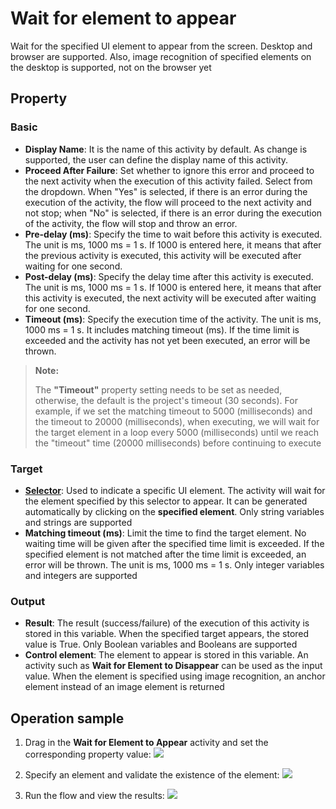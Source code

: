 # Wait for element to appear

Wait for the specified UI element to appear from the screen. Desktop and browser are supported. Also, image recognition of specified elements on the desktop is supported, not on the browser yet

## Property

### Basic

- **Display Name**: It is the name of this activity by default. As change is supported, the user can define the display name of this activity.
- **Proceed After Failure**: Set whether to ignore this error and proceed to the next activity when the execution of this activity failed. Select from the dropdown. When "Yes" is selected, if there is an error during the execution of the activity, the flow will proceed to the next activity and not stop; when "No" is selected, if there is an error during the execution of the activity, the flow will stop and throw an error.
- **Pre-delay (ms)**: Specify the time to wait before this activity is executed. The unit is ms, 1000 ms = 1 s. If 1000 is entered here, it means that after the previous activity is executed, this activity will be executed after waiting for one second.
- **Post-delay (ms)**: Specify the delay time after this activity is executed. The unit is ms, 1000 ms = 1 s. If 1000 is entered here, it means that after this activity is executed, the next activity will be executed after waiting for one second.
- **Timeout (ms)**: Specify the execution time of the activity. The unit is ms, 1000 ms = 1 s. It includes matching timeout (ms). If the time limit is exceeded and the activity has not yet been executed, an error will be thrown.

> **Note:**
> 
> The **"Timeout"** property setting needs to be set as needed, otherwise, the default is the project's timeout (30 seconds). For example, if we set the matching timeout to 5000 (milliseconds) and the timeout to 20000 (milliseconds), when executing, we will wait for the target element in a loop every 5000 (milliseconds) until we reach the "timeout" time (20000 milliseconds) before continuing to execute

### Target

- **[Selector](../Appendix/Selector.md?_v=v2020.4)**: Used to indicate a specific UI element. The activity will wait for the element specified by this selector to appear. It can be generated automatically by clicking on the **specified element**. Only string variables and strings are supported
- **Matching timeout (ms)**: Limit the time to find the target element. No waiting time will be given after the specified time limit is exceeded. If the specified element is not matched after the time limit is exceeded, an error will be thrown. The unit is ms, 1000 ms = 1 s. Only integer variables and integers are supported

### Output

- **Result**: The result (success/failure) of the execution of this activity is stored in this variable. When the specified target appears, the stored value is True. Only Boolean variables and Booleans are supported
- **Control element**: The element to appear is stored in this variable. An activity such as **Wait for Element to Disappear** can be used as the input value. When the element is specified using image recognition, an anchor element instead of an image element is returned

## Operation sample

1. Drag in the **Wait for Element to Appear** activity and set the corresponding property value: ![](https://docimages.blob.core.chinacloudapi.cn/images/Amanda/%E7%95%8C%E9%9D%A2%E6%88%AA%E5%9B%BE/WaitElementAppear/Appear1.png)

2. Specify an element and validate the existence of the element: ![](https://docimages.blob.core.chinacloudapi.cn/images/Amanda/%E7%95%8C%E9%9D%A2%E6%88%AA%E5%9B%BE/WaitElementAppear/Appear2.png)

3. Run the flow and view the results: ![](https://docimages.blob.core.chinacloudapi.cn/images/Amanda/%E7%95%8C%E9%9D%A2%E6%88%AA%E5%9B%BE/WaitElementAppear/Appear3.png)
